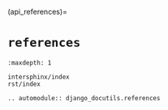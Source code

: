 (api_references)=

# `references`

```{toctree}
:maxdepth: 1

intersphinx/index
rst/index
```

```{eval-rst}
.. automodule:: django_docutils.references
```

